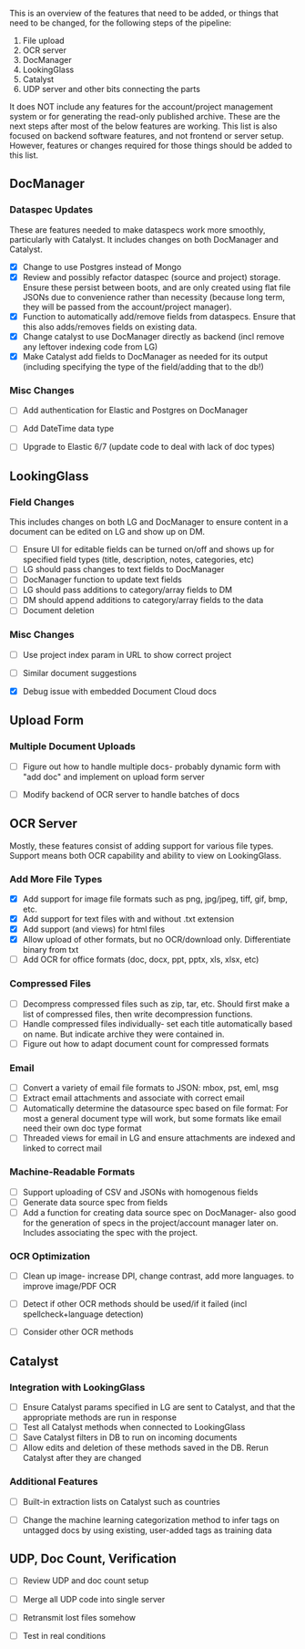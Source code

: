 This is an overview of the features that need to be added, or things that need
to be changed, for the following steps of the pipeline:
1. File upload
2. OCR server
3. DocManager
4. LookingGlass
5. Catalyst
6. UDP server and other bits connecting the parts

It does NOT include any features for the account/project management system or
for generating the read-only published archive. These are the next steps
after most of the below features are working. This list is also focused on
backend software features, and not frontend or server setup. However, features
or changes required for those things should be added to this list.


## DocManager

### Dataspec Updates
These are features needed to make dataspecs work more smoothly, particularly
with Catalyst. It includes changes on both DocManager and Catalyst.

- [x] Change to use Postgres instead of Mongo
- [x] Review and possibly refactor dataspec (source and project) storage. Ensure
these persist between boots, and are only created using flat file JSONs due to
convenience rather than necessity (because long term, they will be passed from
the account/project manager).
- [x] Function to automatically add/remove fields from dataspecs. Ensure that
this also adds/removes fields on existing data.
- [x] Change catalyst to use DocManager directly as backend (incl remove any
leftover indexing code from LG)
- [x] Make Catalyst add fields to DocManager as needed for its output
(including specifying the type of the field/adding that to the db!)

### Misc Changes

- [ ] Add authentication for Elastic and Postgres on DocManager
- [ ] Add DateTime data type
- [ ] Upgrade to Elastic 6/7 (update code to deal with lack of doc types)


## LookingGlass

### Field Changes
This includes changes on both LG and DocManager to ensure content in a
document can be edited on LG and show up on DM.

- [ ] Ensure UI for editable fields can be turned on/off and shows up for
specified field types (title, description, notes, categories, etc)
- [ ] LG should pass changes to text fields to DocManager
- [ ] DocManager function to update text fields
- [ ] LG should pass additions to category/array fields to DM
- [ ] DM should append additions to category/array fields to the data
- [ ] Document deletion

### Misc Changes

- [ ] Use project index param in URL to show correct project
- [ ] Similar document suggestions
- [x] Debug issue with embedded Document Cloud docs


## Upload Form

### Multiple Document Uploads
- [ ] Figure out how to handle multiple docs- probably dynamic form with "add
doc" and implement on upload form server
- [ ] Modify backend of OCR server to handle batches of docs


## OCR Server
Mostly, these features consist of adding support for various file
types. Support means both OCR capability and ability to view on LookingGlass.

### Add More File Types
- [x] Add support for image file formats such as png, jpg/jpeg, tiff, gif,
bmp, etc.
- [x] Add support for text files with and without .txt extension
- [x] Add support (and views) for html files
- [x] Allow upload of other formats, but no OCR/download only. Differentiate
binary from txt
- [ ] Add OCR for office formats (doc, docx, ppt, pptx, xls, xlsx, etc)

### Compressed Files

- [ ] Decompress compressed files such as zip, tar, etc. Should first make a
list of compressed files, then write decompression functions.
- [ ] Handle compressed files individually- set each title automatically based
on name. But indicate archive they were contained in.
- [ ] Figure out how to adapt document count for compressed formats

### Email

- [ ] Convert a variety of email file formats to JSON: mbox, pst, eml, msg
- [ ] Extract email attachments and associate with correct email
- [ ] Automatically determine the datasource spec based on file format: For
most a general document type will work, but some formats like email need
their own doc type format
- [ ] Threaded views for email in LG and ensure attachments are indexed and
linked to correct mail

### Machine-Readable Formats

- [ ] Support uploading of CSV and JSONs with homogenous fields
- [ ] Generate data source spec from fields
- [ ] Add a function for creating data source spec on DocManager- also good
for the generation of specs in the project/account manager later on. Includes
associating the spec with the project.

### OCR Optimization
- [ ] Clean up image- increase DPI, change contrast, add more languages. to improve image/PDF OCR
- [ ] Detect if other OCR methods should be used/if it failed (incl spellcheck+language detection)
- [ ] Consider other OCR methods


## Catalyst

### Integration with LookingGlass

- [ ] Ensure Catalyst params specified in LG are sent to Catalyst, and that
the appropriate methods are run in response
- [ ] Test all Catalyst methods when connected to LookingGlass
- [ ] Save Catalyst filters in DB to run on incoming documents
- [ ] Allow edits and deletion of these methods saved in the DB. Rerun
Catalyst after they are changed

### Additional Features

- [ ] Built-in extraction lists on Catalyst such as countries
- [ ] Change the machine learning categorization method to infer tags on
untagged docs by using existing, user-added tags as training data


## UDP, Doc Count, Verification

- [ ] Review UDP and doc count setup
- [ ] Merge all UDP code into single server
- [ ] Retransmit lost files somehow
- [ ] Test in real conditions


